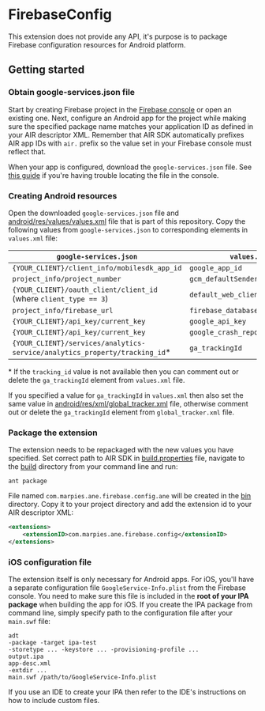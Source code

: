 # FirebaseConfig

This extension does not provide any API, it's purpose is to package Firebase configuration resources for Android platform.

## Getting started

### Obtain google-services.json file

Start by creating Firebase project in the [Firebase console](https://console.firebase.google.com/) or open an existing one. Next, configure an Android app for the project while making sure the specified package name matches your application ID as defined in your AIR descriptor XML. Remember that AIR SDK automatically prefixes AIR app IDs with `air.` prefix so the value set in your Firebase console must reflect that.

When your app is configured, download the `google-services.json` file. See [this guide](https://support.google.com/firebase/answer/7015592#android) if you're having trouble locating the file in the console.

### Creating Android resources

Open the downloaded `google-services.json` file and [android/res/values/values.xml](android/res/values/values.xml) file that is part of this repository.
Copy the following values from `google-services.json` to corresponding elements in `values.xml` file:

| `google-services.json` | `values.xml` |
| --- | --- |
| `{YOUR_CLIENT}/client_info/mobilesdk_app_id` | `google_app_id` |
| `project_info/project_number` | `gcm_defaultSenderId` |
| `{YOUR_CLIENT}/oauth_client/client_id` (where `client_type == 3`) | `default_web_client_id` |
| `project_info/firebase_url` | `firebase_database_url` |
| `{YOUR_CLIENT}/api_key/current_key` | `google_api_key` |
| `{YOUR_CLIENT}/api_key/current_key` | `google_crash_reporting_api_key` |
| `{YOUR_CLIENT}/services/analytics-service/analytics_property/tracking_id`* | `ga_trackingId` |

\* If the `tracking_id` value is not available then you can comment out or delete the `ga_trackingId` element from `values.xml` file.

If you specified a value for `ga_trackingId` in `values.xml` then also set the same value in [android/res/xml/global_tracker.xml](android/res/xml/global_tracker.xml) file, otherwise comment out or delete the `ga_trackingId` element from `global_tracker.xml` file.

### Package the extension

The extension needs to be repackaged with the new values you have specified. Set correct path to AIR SDK in [build.properties](build/build.properties) file, navigate to the [build](build/) directory from your command line and run:

```
ant package
```

File named `com.marpies.ane.firebase.config.ane` will be created in the [bin](bin/) directory. Copy it to your project directory and add the extension id to your AIR descriptor XML:

```xml
<extensions>
    <extensionID>com.marpies.ane.firebase.config</extensionID>
</extensions>
```

### iOS configuration file

The extension itself is only necessary for Android apps. For iOS, you'll have a separate configuration file `GoogleService-Info.plist` from the Firebase console. You need to make sure this file is included in the **root of your IPA package** when building the app for iOS. If you create the IPA package from command line, simply specify path to the configuration file after your `main.swf` file:

```
adt
-package -target ipa-test
-storetype ... -keystore ... -provisioning-profile ...
output.ipa
app-desc.xml
-extdir ...
main.swf /path/to/GoogleService-Info.plist
```

If you use an IDE to create your IPA then refer to the IDE's instructions on how to include custom files.
